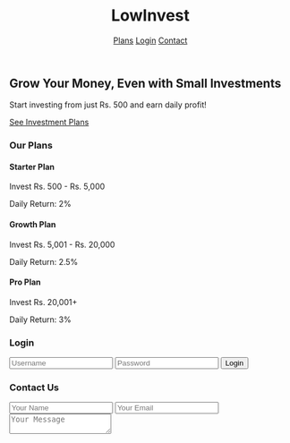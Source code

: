 <!DOCTYPE html><html lang="en">
<head>
  <meta charset="UTF-8">
  <meta name="viewport" content="width=device-width, initial-scale=1.0">
  <title>LowInvest - Smart Low Investment Plans</title>
  <link href="https://cdn.jsdelivr.net/npm/tailwindcss@2.2.19/dist/tailwind.min.css" rel="stylesheet">
</head>
<body class="bg-gray-100 text-gray-900">
  <header class="bg-blue-900 text-white p-4">
    <div class="max-w-7xl mx-auto flex justify-between items-center">
      <h1 class="text-2xl font-bold">LowInvest</h1>
      <nav>
        <a href="#plans" class="mx-2">Plans</a>
        <a href="#login" class="mx-2">Login</a>
        <a href="#contact" class="mx-2">Contact</a>
      </nav>
    </div>
  </header>  <section class="text-center py-20 bg-white">
    <h2 class="text-4xl font-bold mb-4">Grow Your Money, Even with Small Investments</h2>
    <p class="text-lg mb-6">Start investing from just Rs. 500 and earn daily profit!</p>
    <a href="#plans" class="bg-blue-600 text-white px-6 py-3 rounded-full">See Investment Plans</a>
  </section>  <section id="plans" class="max-w-6xl mx-auto py-16">
    <h3 class="text-3xl font-semibold mb-8 text-center">Our Plans</h3>
    <div class="grid grid-cols-1 md:grid-cols-3 gap-6">
      <div class="bg-white p-6 rounded-lg shadow">
        <h4 class="text-xl font-bold mb-2">Starter Plan</h4>
        <p>Invest Rs. 500 - Rs. 5,000</p>
        <p>Daily Return: 2%</p>
      </div>
      <div class="bg-white p-6 rounded-lg shadow">
        <h4 class="text-xl font-bold mb-2">Growth Plan</h4>
        <p>Invest Rs. 5,001 - Rs. 20,000</p>
        <p>Daily Return: 2.5%</p>
      </div>
      <div class="bg-white p-6 rounded-lg shadow">
        <h4 class="text-xl font-bold mb-2">Pro Plan</h4>
        <p>Invest Rs. 20,001+</p>
        <p>Daily Return: 3%</p>
      </div>
    </div>
  </section>  <section id="login" class="bg-gray-200 py-16">
    <div class="max-w-md mx-auto bg-white p-8 rounded shadow">
      <h3 class="text-2xl font-bold mb-4 text-center">Login</h3>
      <input type="text" placeholder="Username" class="w-full p-2 mb-4 border border-gray-300 rounded">
      <input type="password" placeholder="Password" class="w-full p-2 mb-4 border border-gray-300 rounded">
      <button class="w-full bg-blue-600 text-white py-2 rounded">Login</button>
    </div>
  </section>  <section id="contact" class="max-w-6xl mx-auto py-16">
    <h3 class="text-3xl font-bold mb-4 text-center">Contact Us</h3>
    <form class="max-w-lg mx-auto">
      <input type="text" placeholder="Your Name" class="w-full p-3 mb-4 border border-gray-300 rounded">
      <input type="email" placeholder="Your Email" class="w-full p-3 mb-4 border border-gray-300 rounded">
      <textarea placeholder="Your Message" class="w-full p-3 mb-4 border border-gray-300 rounded"></textarea>
      <button class="w-full bg-blue-
